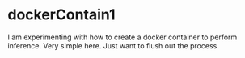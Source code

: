 # dockerContain1
I am experimenting with how to create a docker container to perform inference.  Very simple here.  Just want to flush
out the process.
